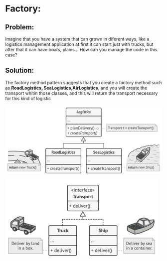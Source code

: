 <h1>Factory:</h1>

<h2>Problem:</h2>

Imagine that you have a system that can grown in diferent ways, like a logistics management application at first it can start just with trucks, but after that it can have boats, plains... How can you manage the code in this case?

<h2>Solution:</h2> 

The factory method pattern suggests that you create a factory method such as **RoadLogistics, SeaLogistics,AirLogistics**, and you will create the transport whitin those classes, and this will return the transport necessary for this kind of logistic

![plot](./images/solution1.png)

![plot](./images/solution2-en.png)

